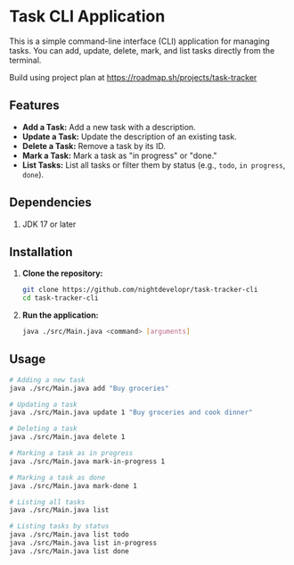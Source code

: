 # Task CLI Application

This is a simple command-line interface (CLI) application for managing tasks. You can add, update, delete, mark, and list tasks directly from the terminal.

Build using project plan at https://roadmap.sh/projects/task-tracker

## Features

- **Add a Task:** Add a new task with a description.
- **Update a Task:** Update the description of an existing task.
- **Delete a Task:** Remove a task by its ID.
- **Mark a Task:** Mark a task as "in progress" or "done."
- **List Tasks:** List all tasks or filter them by status (e.g., `todo`, `in progress`, `done`).

## Dependencies

1. JDK 17 or later 

## Installation

1. **Clone the repository:**

   ```bash
   git clone https://github.com/nightdevelopr/task-tracker-cli
   cd task-tracker-cli

2. **Run the application:**
    ```bash
   java ./src/Main.java <command> [arguments]
   ```
## Usage
```bash
# Adding a new task
java ./src/Main.java add "Buy groceries"

# Updating a task
java ./src/Main.java update 1 "Buy groceries and cook dinner"

# Deleting a task
java ./src/Main.java delete 1

# Marking a task as in progress
java ./src/Main.java mark-in-progress 1

# Marking a task as done
java ./src/Main.java mark-done 1

# Listing all tasks
java ./src/Main.java list

# Listing tasks by status
java ./src/Main.java list todo
java ./src/Main.java list in-progress
java ./src/Main.java list done

```
